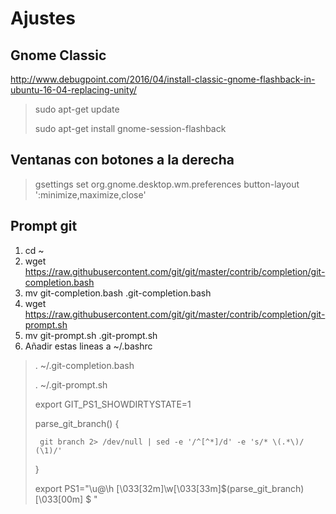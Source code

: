 # Ajustes

## Gnome Classic
http://www.debugpoint.com/2016/04/install-classic-gnome-flashback-in-ubuntu-16-04-replacing-unity/

> sudo apt-get update
> 
> sudo apt-get install gnome-session-flashback

## Ventanas con botones a la derecha
> gsettings set org.gnome.desktop.wm.preferences button-layout ':minimize,maximize,close'


## Prompt git

1. cd ~
2. wget https://raw.githubusercontent.com/git/git/master/contrib/completion/git-completion.bash
3. mv git-completion.bash .git-completion.bash
4. wget https://raw.githubusercontent.com/git/git/master/contrib/completion/git-prompt.sh
5. mv git-prompt.sh .git-prompt.sh
6. Añadir estas lineas a ~/.bashrc 

> . ~/.git-completion.bash
> 
> . ~/.git-prompt.sh
> 
> export GIT_PS1_SHOWDIRTYSTATE=1
> 
> parse_git_branch() {
> 
>      git branch 2> /dev/null | sed -e '/^[^*]/d' -e 's/* \(.*\)/ (\1)/'
> 
> }
> 
> export PS1="\u@\h \[\033[32m\]\w\[\033[33m\]\$(parse_git_branch)\[\033[00m\] $ "
> 


